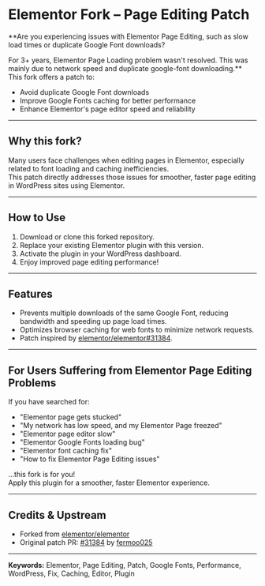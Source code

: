 # Elementor Fork – Page Editing Patch

**Are you experiencing issues with Elementor Page Editing, such as slow load times or duplicate Google Font downloads?

For 3+ years, Elementor Page Loading problem wasn't resolved. This was mainly due to network speed and duplicate google-font downloading.**  
This fork offers a patch to:

- Avoid duplicate Google Font downloads
- Improve Google Fonts caching for better performance
- Enhance Elementor's page editor speed and reliability

---

## Why this fork?

Many users face challenges when editing pages in Elementor, especially related to font loading and caching inefficiencies.  
This patch directly addresses those issues for smoother, faster page editing in WordPress sites using Elementor.

---

## How to Use

1. Download or clone this forked repository.
2. Replace your existing Elementor plugin with this version.
3. Activate the plugin in your WordPress dashboard.
4. Enjoy improved page editing performance!

---

## Features

- Prevents multiple downloads of the same Google Font, reducing bandwidth and speeding up page load times.
- Optimizes browser caching for web fonts to minimize network requests.
- Patch inspired by [elementor/elementor#31384](https://github.com/elementor/elementor/pull/31384).

---

## For Users Suffering from Elementor Page Editing Problems

If you have searched for:
- "Elementor page gets stucked"
- "My network has low speed, and my Elementor Page freezed"
- "Elementor page editor slow"
- "Elementor Google Fonts loading bug"
- "Elementor font caching fix"
- "How to fix Elementor Page Editing issues"

...this fork is for you!  
Apply this plugin for a smoother, faster Elementor experience.

---

## Credits & Upstream

- Forked from [elementor/elementor](https://github.com/elementor/elementor)
- Original patch PR: [#31384](https://github.com/elementor/elementor/pull/31384) by [fermoo025](https://github.com/fermoo025)

---

**Keywords:** Elementor, Page Editing, Patch, Google Fonts, Performance, WordPress, Fix, Caching, Editor, Plugin
